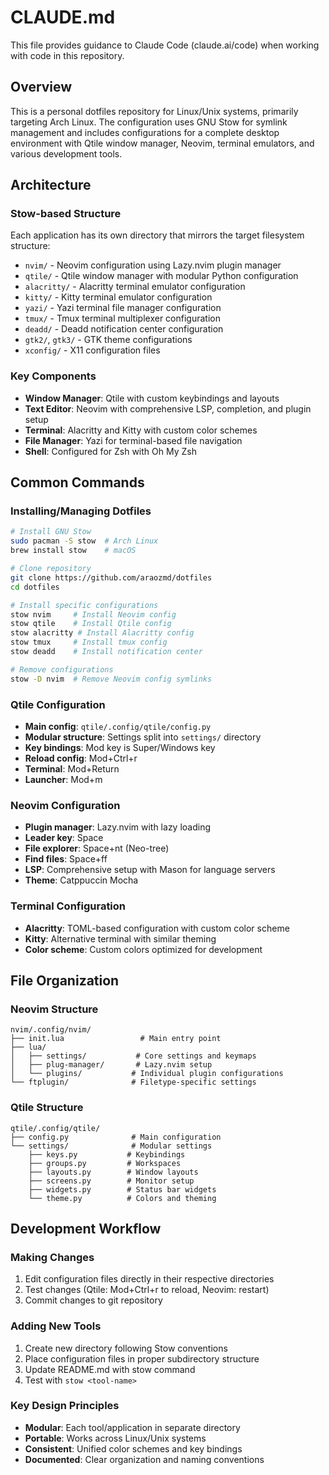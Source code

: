 # CLAUDE.md

This file provides guidance to Claude Code (claude.ai/code) when working with code in this repository.

## Overview

This is a personal dotfiles repository for Linux/Unix systems, primarily targeting Arch Linux. The configuration uses GNU Stow for symlink management and includes configurations for a complete desktop environment with Qtile window manager, Neovim, terminal emulators, and various development tools.

## Architecture

### Stow-based Structure
Each application has its own directory that mirrors the target filesystem structure:
- `nvim/` - Neovim configuration using Lazy.nvim plugin manager
- `qtile/` - Qtile window manager with modular Python configuration
- `alacritty/` - Alacritty terminal emulator configuration
- `kitty/` - Kitty terminal emulator configuration
- `yazi/` - Yazi terminal file manager configuration
- `tmux/` - Tmux terminal multiplexer configuration
- `deadd/` - Deadd notification center configuration
- `gtk2/`, `gtk3/` - GTK theme configurations
- `xconfig/` - X11 configuration files

### Key Components
- **Window Manager**: Qtile with custom keybindings and layouts
- **Text Editor**: Neovim with comprehensive LSP, completion, and plugin setup
- **Terminal**: Alacritty and Kitty with custom color schemes
- **File Manager**: Yazi for terminal-based file navigation
- **Shell**: Configured for Zsh with Oh My Zsh

## Common Commands

### Installing/Managing Dotfiles
```bash
# Install GNU Stow
sudo pacman -S stow  # Arch Linux
brew install stow    # macOS

# Clone repository
git clone https://github.com/araozmd/dotfiles
cd dotfiles

# Install specific configurations
stow nvim     # Install Neovim config
stow qtile    # Install Qtile config
stow alacritty # Install Alacritty config
stow tmux     # Install tmux config
stow deadd    # Install notification center

# Remove configurations
stow -D nvim  # Remove Neovim config symlinks
```

### Qtile Configuration
- **Main config**: `qtile/.config/qtile/config.py`
- **Modular structure**: Settings split into `settings/` directory
- **Key bindings**: Mod key is Super/Windows key
- **Reload config**: Mod+Ctrl+r
- **Terminal**: Mod+Return
- **Launcher**: Mod+m

### Neovim Configuration
- **Plugin manager**: Lazy.nvim with lazy loading
- **Leader key**: Space
- **File explorer**: Space+nt (Neo-tree)
- **Find files**: Space+ff
- **LSP**: Comprehensive setup with Mason for language servers
- **Theme**: Catppuccin Mocha

### Terminal Configuration
- **Alacritty**: TOML-based configuration with custom color scheme
- **Kitty**: Alternative terminal with similar theming
- **Color scheme**: Custom colors optimized for development

## File Organization

### Neovim Structure
```
nvim/.config/nvim/
├── init.lua                 # Main entry point
├── lua/
│   ├── settings/           # Core settings and keymaps
│   ├── plug-manager/       # Lazy.nvim setup
│   └── plugins/           # Individual plugin configurations
└── ftplugin/              # Filetype-specific settings
```

### Qtile Structure
```
qtile/.config/qtile/
├── config.py              # Main configuration
└── settings/              # Modular settings
    ├── keys.py           # Keybindings
    ├── groups.py         # Workspaces
    ├── layouts.py        # Window layouts
    ├── screens.py        # Monitor setup
    ├── widgets.py        # Status bar widgets
    └── theme.py          # Colors and theming
```

## Development Workflow

### Making Changes
1. Edit configuration files directly in their respective directories
2. Test changes (Qtile: Mod+Ctrl+r to reload, Neovim: restart)
3. Commit changes to git repository

### Adding New Tools
1. Create new directory following Stow conventions
2. Place configuration files in proper subdirectory structure
3. Update README.md with stow command
4. Test with `stow <tool-name>`

### Key Design Principles
- **Modular**: Each tool/application in separate directory
- **Portable**: Works across Linux/Unix systems
- **Consistent**: Unified color schemes and key bindings
- **Documented**: Clear organization and naming conventions